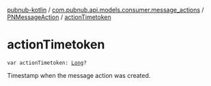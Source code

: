 [pubnub-kotlin](../../index.md) / [com.pubnub.api.models.consumer.message_actions](../index.md) / [PNMessageAction](index.md) / [actionTimetoken](./action-timetoken.md)

# actionTimetoken

`var actionTimetoken: `[`Long`](https://kotlinlang.org/api/latest/jvm/stdlib/kotlin/-long/index.html)`?`

Timestamp when the message action was created.

